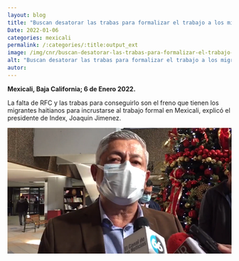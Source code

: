 ```yaml
---
layout: blog
title: "Buscan desatorar las trabas para formalizar el trabajo a los migrantes haitianos en Mexicali"
Date: 2022-01-06
categories: mexicali
permalink: /:categories/:title:output_ext
image: /img/cnr/buscan-desatorar-las-trabas-para-formalizar-el-trabajo-de-los-migrantes.png
alt: "Buscan desatorar las trabas para formalizar el trabajo a los migrantes haitianos en Mexicali"
autor:
---
```


**Mexicali, Baja California; 6 de Enero 2022.** 

La falta de RFC y las trabas para conseguirlo son el freno que tienen los migrantes haitianos para incrustarse al trabajo formal en Mexicali, explicó el presidente de Index, Joaquin Jimenez.

<div id="carouselExampleSlidesOnly" class="carousel slide" data-ride="carousel">
  <div class="carousel-inner">
    <div class="carousel-item active">
       <img class="d-block w-100" src="/img/cnr/buscan-desatorar-las-trabas-para-formalizar-el-trabajo-de-los-migrantes.png" loading="lazy"  alt="Buscan desatorar las trabas para formalizar el trabajo a los migrantes haitianos en Mexicali">
    </div>
  </div>
</div>